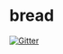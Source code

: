 # bread

[![Gitter](https://badges.gitter.im/recumbentbirder/bread.svg)](https://gitter.im/recumbentbirder/bread?utm_source=badge&utm_medium=badge&utm_campaign=pr-badge&utm_content=badge)
